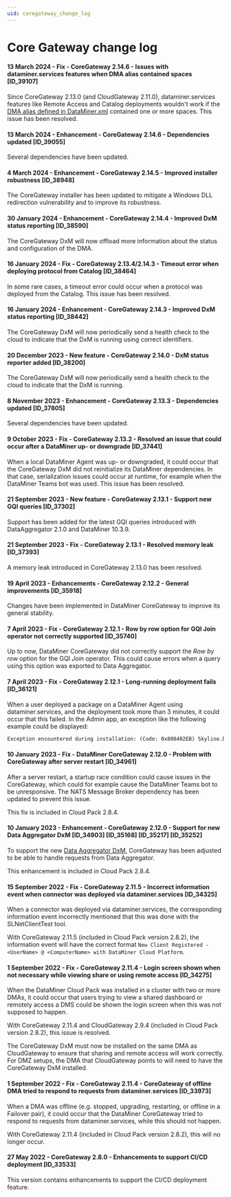 ```yaml
---
uid: coregateway_change_log
---
```


# Core Gateway change log

#### 13 March 2024 - Fix - CoreGateway 2.14.6 - Issues with dataminer.services features when DMA alias contained spaces [ID_39107]

Since CoreGateway 2.13.0 (and CloudGateway 2.11.0), dataminer.services features like Remote Access and Catalog deployments wouldn't work if the [DMA alias defined in DataMiner.xml](xref:Changing_the_name_of_a_DMA#configuring-an-alias-in-dataminerxml) contained one or more spaces. This issue has been resolved.

#### 13 March 2024 - Enhancement - CoreGateway 2.14.6 - Dependencies updated [ID_39055]

Several dependencies have been updated.

#### 4 March 2024 - Enhancement - CoreGateway 2.14.5 - Improved installer robustness [ID_38948]

The CoreGateway installer has been updated to mitigate a Windows DLL redirection vulnerability and to improve its robustness.

#### 30 January 2024 - Enhancement - CoreGateway 2.14.4 - Improved DxM status reporting [ID_38590]

The CoreGateway DxM will now offload more information about the status and configuration of the DMA.

#### 16 January 2024 - Fix - CoreGateway 2.13.4/2.14.3 - Timeout error when deploying protocol from Catalog [ID_38464]

In some rare cases, a timeout error could occur when a protocol was deployed from the Catalog. This issue has been resolved.

#### 16 January 2024 - Enhancement - CoreGateway 2.14.3 - Improved DxM status reporting [ID_38442]

The CoreGateway DxM will now periodically send a health check to the cloud to indicate that the DxM is running using correct identifiers.

#### 20 December 2023 - New feature - CoreGateway 2.14.0 - DxM status reporter added [ID_38200]

The CoreGateway DxM will now periodically send a health check to the cloud to indicate that the DxM is running.

#### 8 November 2023 - Enhancement - CoreGateway 2.13.3 - Dependencies updated [ID_37805]

Several dependencies have been updated.

#### 9 October 2023 - Fix - CoreGateway 2.13.2 - Resolved an issue that could occur after a DataMiner up- or downgrade [ID_37441]

When a local DataMiner Agent was up- or downgraded, it could occur that the CoreGateway DxM did not reinitialize its DataMiner dependencies. In that case, serialization issues could occur at runtime, for example when the DataMiner Teams bot was used. This issue has been resolved.

#### 21 September 2023 - New feature - CoreGateway 2.13.1 - Support new GQI queries [ID_37302]

Support has been added for the latest GQI queries introduced with DataAggregator 2.1.0 and DataMiner 10.3.9.

#### 21 September 2023 - Fix - CoreGateway 2.13.1 - Resolved memory leak [ID_37393]

A memory leak introduced in CoreGateway 2.13.0 has been resolved.

#### 19 April 2023 - Enhancements - CoreGateway 2.12.2 - General improvements [ID_35918]

Changes have been implemented in DataMiner CoreGateway to improve its general stability.

#### 7 April 2023 - Fix - CoreGateway 2.12.1 - Row by row option for GQI Join operator not correctly supported [ID_35740]

Up to now, DataMiner CoreGateway did not correctly support the *Row by row* option for the GQI *Join* operator. This could cause errors when a query using this option was exported to Data Aggregator.

#### 7 April 2023 - Fix - CoreGateway 2.12.1 - Long-running deployment fails [ID_36121]

When a user deployed a package on a DataMiner Agent using dataminer.services, and the deployment took more than 3 minutes, it could occur that this failed. In the Admin app, an exception like the following example could be displayed:

```txt
Exception encountered during installation: (Code: 0x800402EB) Skyline.DataMiner.Net.Exceptions.DataMinerSecurityException: No such remote connection (e839324188).
```

#### 10 January 2023 - Fix - DataMiner CoreGateway 2.12.0 - Problem with CoreGateway after server restart [ID_34961]

After a server restart, a startup race condition could cause issues in the CoreGateway, which could for example cause the DataMiner Teams bot to be unresponsive. The NATS Message Broker dependency has been updated to prevent this issue.

This fix is included in Cloud Pack 2.8.4.

#### 10 January 2023 - Enhancement - CoreGateway 2.12.0 - Support for new Data Aggregator DxM [ID_34903] [ID_35168] [ID_35217] [ID_35252]

To support the new [Data Aggregator DxM](xref:DataAggregator_change_log), CoreGateway has been adjusted to be able to handle requests from Data Aggregator.

This enhancement is included in Cloud Pack 2.8.4.

#### 15 September 2022 - Fix - CoreGateway 2.11.5 - Incorrect information event when connector was deployed via dataminer.services [ID_34325]

When a connector was deployed via dataminer.services, the corresponding information event incorrectly mentioned that this was done with the SLNetClientTest tool.

With CoreGateway 2.11.5 (included in Cloud Pack version 2.8.2), the information event will have the correct format `New Client Registered - <UserName> @ <ComputerName> with DataMiner Cloud Platform`.

#### 1 September 2022 - Fix - CoreGateway 2.11.4 - Login screen shown when not necessary while viewing share or using remote access [ID_34275]

When the DataMiner Cloud Pack was installed in a cluster with two or more DMAs, it could occur that users trying to view a shared dashboard or remotely access a DMS could be shown the login screen when this was not supposed to happen.

With CoreGateway 2.11.4 and CloudGateway 2.9.4 (included in Cloud Pack version 2.8.2), this issue is resolved.

The CoreGateway DxM must now be installed on the same DMA as CloudGateway to ensure that sharing and remote access will work correctly. For DMZ setups, the DMA that CloudGateway points to will need to have the CoreGateway DxM installed.

#### 1 September 2022 - Fix - CoreGateway 2.11.4 - CoreGateway of offline DMA tried to respond to requests from dataminer.services [ID_33973]

When a DMA was offline (e.g. stopped, upgrading, restarting, or offline in a Failover pair), it could occur that the DataMiner CoreGateway tried to respond to requests from dataminer.services, while this should not happen.

With CoreGateway 2.11.4 (included in Cloud Pack version 2.8.2), this will no longer occur.

#### 27 May 2022 - CoreGateway 2.8.0 - Enhancements to support CI/CD deployment [ID_33533]

This version contains enhancements to support the CI/CD deployment feature.
